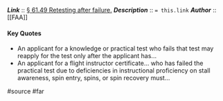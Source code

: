 ***Link***      :: [§ 61.49 Retesting after failure.](https://www.ecfr.gov/current/title-14/section-61.49)
***Description***      :: `= this.link`
***Author*** :: [[FAA]]

#### Key Quotes
* An applicant for a knowledge or practical test who fails that test may reapply for the test only after the applicant has...
* An applicant for a flight instructor certificate... who has failed the practical test due to deficiencies in instructional proficiency on stall awareness, spin entry, spins, or spin recovery must...

#source #far